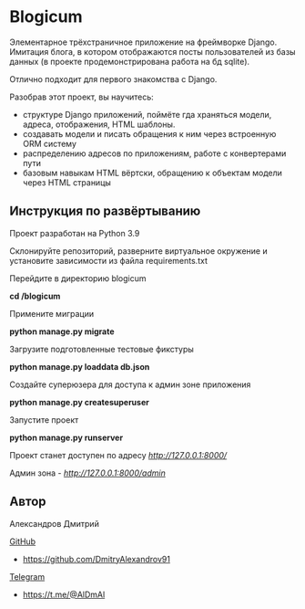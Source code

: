 # Blogicum

Элементарное трёхстраничное приложение на фреймворке Django.
Имитация блога, в котором отображаются посты пользователей из базы данных (в проекте продемонстрирована работа на бд sqlite).

Отлично подходит для первого знакомства с Django.

Разобрав этот проект, вы научитесь:
- структуре Django приложений, поймёте гда храняться модели, адреса, отображения, HTML шаблоны.
- создавать модели и писать обращения к ним через встроенную ORM систему
- распределению адресов по приложениям, работе с конвертерами пути
- базовым навыкам HTML вёртски, обращению к объектам модели через HTML страницы


## Инструкция по развёртыванию

Проект разработан на Python 3.9

Склонируйте репозиторий, разверните виртуальное окружение и установите зависимости из файла requirements.txt

Перейдите в директорию blogicum

**cd /blogicum**

Примените миграции

**python manage.py migrate**

Загрузите подготовленные тестовые фикстуры

**python manage.py loaddata db.json**

Создайте суперюзера для доступа к админ зоне приложения

**python manage.py createsuperuser**

Запустите проект

**python manage.py runserver**

Проект станет доступен по адресу *http://127.0.0.1:8000/*

Админ зона - *http://127.0.0.1:8000/admin*


## Автор

Александров Дмитрий

<u>GitHub</u>
 - https://github.com/DmitryAlexandrov91

 <u>Telegram</u>
 - https://t.me/@AlDmAl